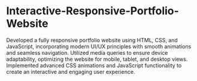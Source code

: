 # Interactive-Responsive-Portfolio-Website
Developed a fully responsive portfolio website using HTML, CSS, and JavaScript, incorporating modern UI/UX principles with smooth animations and seamless navigation.
Utilized media queries to ensure device adaptability, optimizing the website for mobile, tablet, and desktop views.
Implemented advanced CSS animations and JavaScript functionality to create an interactive and engaging user experience.
